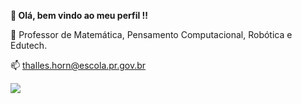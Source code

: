 **👋 Olá, bem vindo ao meu perfil !!**

🧮 Professor de Matemática, Pensamento Computacional, Robótica e Edutech.

📫 thalles.horn@escola.pr.gov.br

![](https://tenor.com/pt-BR/view/smile-funny-face-jim-parsons-sheldon-cooper-big-bang-theory-gif-17499518.gif)
